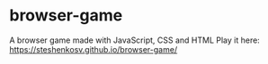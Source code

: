 # browser-game
A browser game made with JavaScript, CSS and HTML
Play it here: https://steshenkosv.github.io/browser-game/
